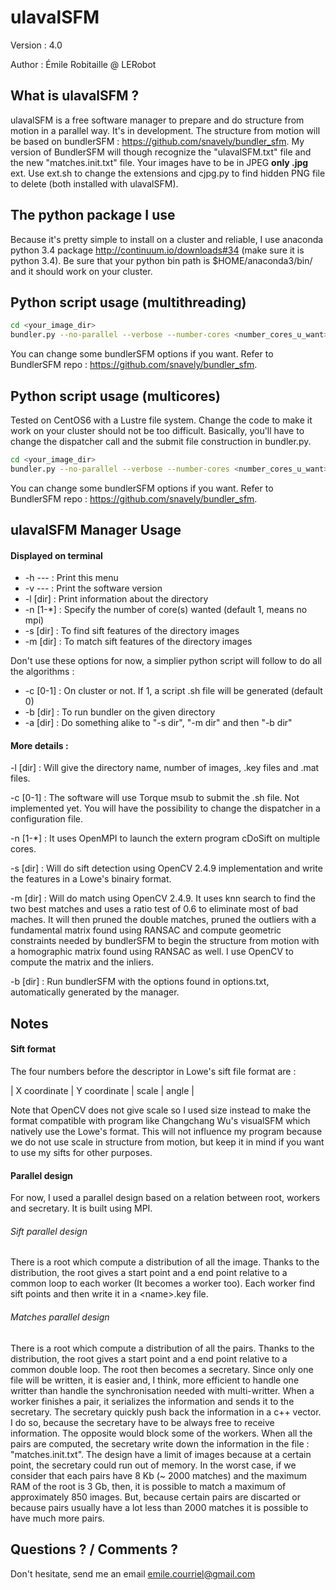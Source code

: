 ulavalSFM
=========

Version : 4.0

Author : Émile Robitaille @ LERobot

What is ulavalSFM ?
-------------------

ulavalSFM is a free software manager to prepare and do structure from motion in a parallel way. It's in development. The structure from motion will be based on bundlerSFM : https://github.com/snavely/bundler_sfm. My version of BundlerSFM will though recognize the "ulavalSFM.txt" file and the new "matches.init.txt" file. Your images have to be in JPEG **only .jpg** ext. Use ext.sh to change the extensions and cjpg.py to find hidden PNG file to delete (both installed with ulavalSFM).  

The python package I use
------------------------

Because it's pretty simple to install on a cluster and reliable, I use anaconda python 3.4 package http://continuum.io/downloads#34 (make sure it is python 3.4). Be sure that your python bin path is $HOME/anaconda3/bin/ and it should work on your cluster.

Python script usage (multithreading)
------------------------------------

```Bash
cd <your_image_dir>
bundler.py --no-parallel --verbose --number-cores <number_cores_u_want>
```

You can change some bundlerSFM options if you want. Refer to BundlerSFM repo : https://github.com/snavely/bundler_sfm.

Python script usage (multicores)
--------------------------------

Tested on CentOS6 with a Lustre file system. Change the code to make it work on your cluster should not be too difficult. Basically, you'll have to change the dispatcher call and the submit file construction in bundler.py.

```Bash
cd <your_image_dir>
bundler.py --no-parallel --verbose --number-cores <number_cores_u_want> --cluster --walltime <walltime_u_want>
```
You can change some bundlerSFM options if you want. Refer to BundlerSFM repo : https://github.com/snavely/bundler_sfm.

ulavalSFM Manager Usage
-----------------------

#### Displayed on terminal

* -h  ---      : Print this menu
* -v  ---      : Print the software version
* -l [dir]     : Print information about the directory
* -n [1-*]     : Specify the number of core(s) wanted (default 1, means no mpi)
* -s [dir]     : To find sift features of the directory images
* -m [dir]     : To match sift features of the directory images

Don't use these options for now, a simplier python script will follow to do all the algorithms :

* -c [0-1]     : On cluster or not. If 1, a script .sh file will be generated (default 0)
* -b [dir]     : To run bundler on the given directory
* -a [dir]     : Do something alike to "-s dir", "-m dir" and then "-b dir"

#### More details :

-l [dir] : Will give the directory name, number of images, .key files and .mat files.

-c [0-1] : The software will use Torque msub to submit the .sh file. Not implemented yet. You will have the possibility to change the dispatcher in a configuration file.

-n [1-*] : It uses OpenMPI to launch the extern program cDoSift on multiple cores.

-s [dir] : Will do sift detection using OpenCV 2.4.9 implementation and write the features in a Lowe's binairy format.

-m [dir] : Will do match using OpenCV 2.4.9. It uses knn search to find the two best matches and uses a ratio test of 0.6 to eliminate most of bad maches. It will then pruned the double matches, pruned the outliers with a fundamental matrix found using RANSAC and compute geometric constraints needed by bundlerSFM to begin the structure from motion with a homographic matrix found using RANSAC as well. I use OpenCV to compute the matrix and the inliers.

-b [dir] : Run bundlerSFM with the options found in options.txt, automatically generated by the manager.

Notes
-----

#### Sift format

The four numbers before the descriptor in Lowe's sift file format are : 

| X coordinate | Y coordinate | scale | angle |

Note that OpenCV does not give scale so I used size instead to make the format compatible with program like Changchang Wu's visualSFM which natively use the Lowe's format. This will not influence my program because we do not use scale in structure from motion, but keep it in mind if you want to use my sifts for other purposes. 

#### Parallel design

For now, I used a parallel design based on a relation between root, workers and secretary. It is built using MPI.

###### Sift parallel design

There is a root which compute a distribution of all the image. Thanks to the distribution, the root gives a start point and a end point relative to a common loop to each worker (It becomes a worker too). Each worker find sift points and then write it in a \<name\>.key file.

###### Matches parallel design

There is a root which compute a distribution of all the pairs. Thanks to the distribution, the root gives a start point and a end point relative to a common double loop. The root then becomes a secretary. Since only one file will be written, it is easier and, I think, more efficient to handle one writter than handle the synchronisation needed with multi-writter. When a worker finishes a pair, it serializes the information and sends it to the secretary. The secretary quickly push back the information in a c++ vector. I do so, because the secretary have to be always free to receive information. The opposite would block some of the workers. When all the pairs are computed, the secretary write down the information in the file : "matches.init.txt". The design have a limit of images because at a certain point, the secretary could run out of memory. In the worst case, if we consider that each pairs have 8 Kb (~ 2000 matches) and the maximum RAM of the root is 3 Gb, then, it is possible to match a maximum of approximately 850 images. But, because certain pairs are discarted or because pairs usually have a lot less than 2000 matches it is possible to have much more pairs.

Questions ? / Comments ? 
------------------------

Don't hesitate, send me an email
emile.courriel@gmail.com









